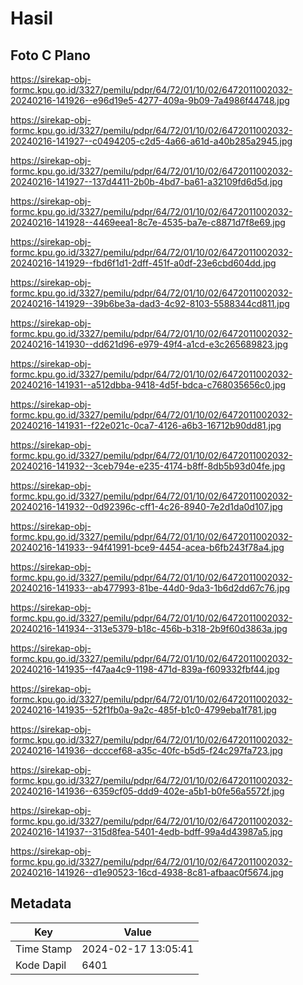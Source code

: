 # Hasil

## Foto C Plano

https://sirekap-obj-formc.kpu.go.id/3327/pemilu/pdpr/64/72/01/10/02/6472011002032-20240216-141926--e96d19e5-4277-409a-9b09-7a4986f44748.jpg

https://sirekap-obj-formc.kpu.go.id/3327/pemilu/pdpr/64/72/01/10/02/6472011002032-20240216-141927--c0494205-c2d5-4a66-a61d-a40b285a2945.jpg

https://sirekap-obj-formc.kpu.go.id/3327/pemilu/pdpr/64/72/01/10/02/6472011002032-20240216-141927--137d4411-2b0b-4bd7-ba61-a32109fd6d5d.jpg

https://sirekap-obj-formc.kpu.go.id/3327/pemilu/pdpr/64/72/01/10/02/6472011002032-20240216-141928--4469eea1-8c7e-4535-ba7e-c8871d7f8e69.jpg

https://sirekap-obj-formc.kpu.go.id/3327/pemilu/pdpr/64/72/01/10/02/6472011002032-20240216-141929--fbd6f1d1-2dff-451f-a0df-23e6cbd604dd.jpg

https://sirekap-obj-formc.kpu.go.id/3327/pemilu/pdpr/64/72/01/10/02/6472011002032-20240216-141929--39b6be3a-dad3-4c92-8103-5588344cd811.jpg

https://sirekap-obj-formc.kpu.go.id/3327/pemilu/pdpr/64/72/01/10/02/6472011002032-20240216-141930--dd621d96-e979-49f4-a1cd-e3c265689823.jpg

https://sirekap-obj-formc.kpu.go.id/3327/pemilu/pdpr/64/72/01/10/02/6472011002032-20240216-141931--a512dbba-9418-4d5f-bdca-c768035656c0.jpg

https://sirekap-obj-formc.kpu.go.id/3327/pemilu/pdpr/64/72/01/10/02/6472011002032-20240216-141931--f22e021c-0ca7-4126-a6b3-16712b90dd81.jpg

https://sirekap-obj-formc.kpu.go.id/3327/pemilu/pdpr/64/72/01/10/02/6472011002032-20240216-141932--3ceb794e-e235-4174-b8ff-8db5b93d04fe.jpg

https://sirekap-obj-formc.kpu.go.id/3327/pemilu/pdpr/64/72/01/10/02/6472011002032-20240216-141932--0d92396c-cff1-4c26-8940-7e2d1da0d107.jpg

https://sirekap-obj-formc.kpu.go.id/3327/pemilu/pdpr/64/72/01/10/02/6472011002032-20240216-141933--94f41991-bce9-4454-acea-b6fb243f78a4.jpg

https://sirekap-obj-formc.kpu.go.id/3327/pemilu/pdpr/64/72/01/10/02/6472011002032-20240216-141933--ab477993-81be-44d0-9da3-1b6d2dd67c76.jpg

https://sirekap-obj-formc.kpu.go.id/3327/pemilu/pdpr/64/72/01/10/02/6472011002032-20240216-141934--313e5379-b18c-456b-b318-2b9f60d3863a.jpg

https://sirekap-obj-formc.kpu.go.id/3327/pemilu/pdpr/64/72/01/10/02/6472011002032-20240216-141935--f47aa4c9-1198-471d-839a-f609332fbf44.jpg

https://sirekap-obj-formc.kpu.go.id/3327/pemilu/pdpr/64/72/01/10/02/6472011002032-20240216-141935--52f1fb0a-9a2c-485f-b1c0-4799eba1f781.jpg

https://sirekap-obj-formc.kpu.go.id/3327/pemilu/pdpr/64/72/01/10/02/6472011002032-20240216-141936--dcccef68-a35c-40fc-b5d5-f24c297fa723.jpg

https://sirekap-obj-formc.kpu.go.id/3327/pemilu/pdpr/64/72/01/10/02/6472011002032-20240216-141936--6359cf05-ddd9-402e-a5b1-b0fe56a5572f.jpg

https://sirekap-obj-formc.kpu.go.id/3327/pemilu/pdpr/64/72/01/10/02/6472011002032-20240216-141937--315d8fea-5401-4edb-bdff-99a4d43987a5.jpg

https://sirekap-obj-formc.kpu.go.id/3327/pemilu/pdpr/64/72/01/10/02/6472011002032-20240216-141926--d1e90523-16cd-4938-8c81-afbaac0f5674.jpg


## Metadata

| Key        | Value               |
| ---------- | ------------------- |
| Time Stamp | 2024-02-17 13:05:41 |
| Kode Dapil | 6401                |



